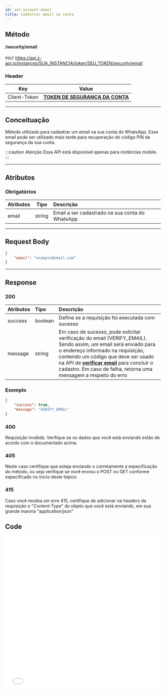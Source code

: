 ```yaml
---
id: set-account-email
title: Cadastrar email na conta
---
```


## Método

#### /security/email

`POST` https://api.z-api.io/instances/SUA_INSTANCIA/token/SEU_TOKEN/security/email

### Header

|      Key       |            Value            |
| :------------: |     :-----------------:     |
|  Client-Token  | **[TOKEN DE SEGURANÇA DA CONTA](../security/client-token)** |
---

## Conceituação

Método utilizado para cadastrar um email na sua conta do WhatsApp. Esse email pode ser utilizado mais tarde para recuperação do código PIN de segurança da sua conta.

:::caution Atenção
Essa API está disponível apenas para instâncias mobile.
:::

---

## Atributos

### Obrigatórios

| Atributos | Tipo | Descrição |
| :-------- | :--: | :-- |
| email     | string | Email a ser cadastrado na sua conta do WhatsApp |

---

## Request Body

```json
{
    "email": "example@email.com"
}
```

---

## Response

### 200

| Atributos   | Tipo     | Descrição |
| :--------   | :------  | :-------- |
| success     | boolean  | Define se a requisição foi executada com sucesso |
| message     | string   | Em caso de sucesso, pode solicitar verificação do email (VERIFY_EMAIL). Sendo assim, um email será enviado para o endereço informado na requisição, contendo um código que deve ser usado na API de **[verificar email](./verify-email.md)** para concluir o cadastro. Em caso de falha, retorna uma mensagem a respeito do erro |


### Exemplo

```json
{
    "success": true,
    "message": "VERIFY_EMAIL"
}
```

### 400

Requisição inválida. Verifique se os dados que você está enviando estão de acordo com o documentado acima.

### 405

Neste caso certifique que esteja enviando o corretamente a especificação do método, ou seja verifique se você enviou o POST ou GET conforme especificado no inicio deste tópico.

### 415

Caso você receba um erro 415, certifique de adicionar na headers da requisição o "Content-Type" do objeto que você está enviando, em sua grande maioria "application/json"


## Code

<iframe src="//api.apiembed.com/?source=https://raw.githubusercontent.com/Z-API/z-api-docs/main/json-examples/set-account-email.json&targets=all" frameborder="0" scrolling="no" width="100%" height="500px" seamless></iframe>
